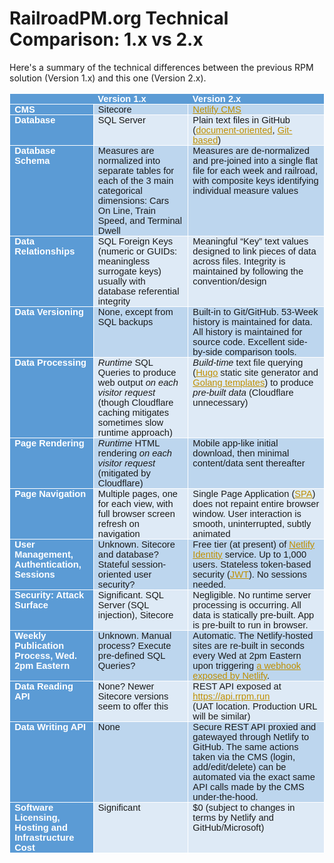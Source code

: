 # RailroadPM.org Technical Comparison: 1.x vs 2.x

Here's a summary of the technical differences between the previous RPM solution (Version 1.x) and this one (Version 2.x).

<style>
<!--
 /* Font Definitions */
 @font-face
	{font-family:"Cambria Math";
	panose-1:2 4 5 3 5 4 6 3 2 4;}
@font-face
	{font-family:Calibri;
	panose-1:2 15 5 2 2 2 4 3 2 4;}
 /* Style Definitions */
 p.MsoNormal, li.MsoNormal, div.MsoNormal
	{margin-top:0in;
	margin-right:0in;
	margin-bottom:8.0pt;
	margin-left:0in;
	line-height:107%;
	font-size:11.0pt;
	font-family:"Calibri",sans-serif;}
a:link, span.MsoHyperlink
	{color:#BF8F00;
	text-decoration:underline;}
a:visited, span.MsoHyperlinkFollowed
	{color:#954F72;
	text-decoration:underline;}
.MsoChpDefault
	{font-family:"Calibri",sans-serif;}
.MsoPapDefault
	{margin-bottom:8.0pt;
	line-height:107%;}
 /* Page Definitions */
 @page WordSection1
	{size:8.5in 11.0in;
	margin:1.0in 1.0in 1.0in 1.0in;}
div.WordSection1
	{page:WordSection1;}
-->
</style>

<div class=WordSection1>

<table class=MsoTable15Grid5DarkAccent5 border=1 cellspacing=0 cellpadding=0
 style='border-collapse:collapse;border:none'>
 <tr>
  <td width=132 valign=top style='width:98.75pt;border:solid white 1.0pt;
  border-right:none;background:#5B9BD5;padding:0in 5.4pt 0in 5.4pt'>
  <p class=MsoNormal style='margin-bottom:0in;margin-bottom:.0001pt;line-height:
  normal'><b><span style='color:white'>&nbsp;</span></b></p>
  </td>
  <td width=198 valign=top style='width:148.5pt;border-top:solid white 1.0pt;
  border-left:none;border-bottom:solid white 1.0pt;border-right:none;
  background:#5B9BD5;padding:0in 5.4pt 0in 5.4pt'>
  <p class=MsoNormal style='margin-bottom:0in;margin-bottom:.0001pt;line-height:
  normal'><b><span style='color:white'>Version 1.x</span></b></p>
  </td>
  <td width=294 valign=top style='width:220.25pt;border:solid white 1.0pt;
  border-left:none;background:#5B9BD5;padding:0in 5.4pt 0in 5.4pt'>
  <p class=MsoNormal style='margin-bottom:0in;margin-bottom:.0001pt;line-height:
  normal'><b><span style='color:white'>Version 2.x</span></b></p>
  </td>
 </tr>
 <tr>
  <td width=132 valign=top style='width:98.75pt;border:solid white 1.0pt;
  border-top:none;background:#5B9BD5;padding:0in 5.4pt 0in 5.4pt'>
  <p class=MsoNormal style='margin-bottom:0in;margin-bottom:.0001pt;line-height:
  normal'><b><span style='color:white'>CMS</span></b></p>
  </td>
  <td width=198 valign=top style='width:148.5pt;border-top:none;border-left:
  none;border-bottom:solid white 1.0pt;border-right:solid white 1.0pt;
  background:#BDD6EE;padding:0in 5.4pt 0in 5.4pt'>
  <p class=MsoNormal style='margin-bottom:0in;margin-bottom:.0001pt;line-height:
  normal'>Sitecore</p>
  </td>
  <td width=294 valign=top style='width:220.25pt;border-top:none;border-left:
  none;border-bottom:solid white 1.0pt;border-right:solid white 1.0pt;
  background:#BDD6EE;padding:0in 5.4pt 0in 5.4pt'>
  <p class=MsoNormal style='margin-bottom:0in;margin-bottom:.0001pt;line-height:
  normal'><span class=MsoHyperlink><a href="https://www.netlifycms.org/">Netlify
  CMS</a></span></p>
  </td>
 </tr>
 <tr>
  <td width=132 valign=top style='width:98.75pt;border:solid white 1.0pt;
  border-top:none;background:#5B9BD5;padding:0in 5.4pt 0in 5.4pt'>
  <p class=MsoNormal style='margin-bottom:0in;margin-bottom:.0001pt;line-height:
  normal'><b><span style='color:white'>Database</span></b></p>
  </td>
  <td width=198 valign=top style='width:148.5pt;border-top:none;border-left:
  none;border-bottom:solid white 1.0pt;border-right:solid white 1.0pt;
  background:#DEEAF6;padding:0in 5.4pt 0in 5.4pt'>
  <p class=MsoNormal style='margin-bottom:0in;margin-bottom:.0001pt;line-height:
  normal'>SQL Server</p>
  </td>
  <td width=294 valign=top style='width:220.25pt;border-top:none;border-left:
  none;border-bottom:solid white 1.0pt;border-right:solid white 1.0pt;
  background:#DEEAF6;padding:0in 5.4pt 0in 5.4pt'>
  <p class=MsoNormal style='margin-bottom:0in;margin-bottom:.0001pt;line-height:
  normal'>Plain text files in GitHub (<span class=MsoHyperlink><a
  href="https://en.wikipedia.org/wiki/Document-oriented_database">document-oriented</a></span>,
  <span class=MsoHyperlink><a href="https://headlesscms.org/about/">Git-based</a></span>)</p>
  </td>
 </tr>
 <tr>
  <td width=132 valign=top style='width:98.75pt;border:solid white 1.0pt;
  border-top:none;background:#5B9BD5;padding:0in 5.4pt 0in 5.4pt'>
  <p class=MsoNormal style='margin-bottom:0in;margin-bottom:.0001pt;line-height:
  normal'><b><span style='color:white'>Database Schema</span></b></p>
  </td>
  <td width=198 valign=top style='width:148.5pt;border-top:none;border-left:
  none;border-bottom:solid white 1.0pt;border-right:solid white 1.0pt;
  background:#BDD6EE;padding:0in 5.4pt 0in 5.4pt'>
  <p class=MsoNormal style='margin-bottom:0in;margin-bottom:.0001pt;line-height:
  normal'>Measures are normalized into separate tables for each of the 3 main categorical
  dimensions: Cars On Line, Train Speed, and Terminal Dwell</p>
  </td>
  <td width=294 valign=top style='width:220.25pt;border-top:none;border-left:
  none;border-bottom:solid white 1.0pt;border-right:solid white 1.0pt;
  background:#BDD6EE;padding:0in 5.4pt 0in 5.4pt'>
  <p class=MsoNormal style='margin-bottom:0in;margin-bottom:.0001pt;line-height:
  normal'>Measures are de-normalized and pre-joined into a single flat file for
  each week and railroad, with composite keys identifying individual measure
  values</p>
  </td>
 </tr>
 <tr>
  <td width=132 valign=top style='width:98.75pt;border:solid white 1.0pt;
  border-top:none;background:#5B9BD5;padding:0in 5.4pt 0in 5.4pt'>
  <p class=MsoNormal style='margin-bottom:0in;margin-bottom:.0001pt;line-height:
  normal'><b><span style='color:white'>Data Relationships</span></b></p>
  </td>
  <td width=198 valign=top style='width:148.5pt;border-top:none;border-left:
  none;border-bottom:solid white 1.0pt;border-right:solid white 1.0pt;
  background:#DEEAF6;padding:0in 5.4pt 0in 5.4pt'>
  <p class=MsoNormal style='margin-bottom:0in;margin-bottom:.0001pt;line-height:
  normal'>SQL Foreign Keys (numeric or GUIDs: meaningless surrogate keys)
  usually with database referential integrity</p>
  </td>
  <td width=294 valign=top style='width:220.25pt;border-top:none;border-left:
  none;border-bottom:solid white 1.0pt;border-right:solid white 1.0pt;
  background:#DEEAF6;padding:0in 5.4pt 0in 5.4pt'>
  <p class=MsoNormal style='margin-bottom:0in;margin-bottom:.0001pt;line-height:
  normal'>Meaningful “Key” text values designed to link pieces of data across
  files. Integrity is maintained by following the convention/design</p>
  </td>
 </tr>
 <tr>
  <td width=132 valign=top style='width:98.75pt;border:solid white 1.0pt;
  border-top:none;background:#5B9BD5;padding:0in 5.4pt 0in 5.4pt'>
  <p class=MsoNormal style='margin-bottom:0in;margin-bottom:.0001pt;line-height:
  normal'><b><span style='color:white'>Data Versioning</span></b></p>
  </td>
  <td width=198 valign=top style='width:148.5pt;border-top:none;border-left:
  none;border-bottom:solid white 1.0pt;border-right:solid white 1.0pt;
  background:#BDD6EE;padding:0in 5.4pt 0in 5.4pt'>
  <p class=MsoNormal style='margin-bottom:0in;margin-bottom:.0001pt;line-height:
  normal'>None, except from SQL backups</p>
  </td>
  <td width=294 valign=top style='width:220.25pt;border-top:none;border-left:
  none;border-bottom:solid white 1.0pt;border-right:solid white 1.0pt;
  background:#BDD6EE;padding:0in 5.4pt 0in 5.4pt'>
  <p class=MsoNormal style='margin-bottom:0in;margin-bottom:.0001pt;line-height:
  normal'>Built-in to Git/GitHub. 53-Week history is maintained for data. All history is maintained for source code. Excellent side-by-side comparison tools.</p>
  </td>
 </tr>
 <tr>
  <td width=132 valign=top style='width:98.75pt;border:solid white 1.0pt;
  border-top:none;background:#5B9BD5;padding:0in 5.4pt 0in 5.4pt'>
  <p class=MsoNormal style='margin-bottom:0in;margin-bottom:.0001pt;line-height:
  normal'><b><span style='color:white'>Data Processing</span></b></p>
  </td>
  <td width=198 valign=top style='width:148.5pt;border-top:none;border-left:
  none;border-bottom:solid white 1.0pt;border-right:solid white 1.0pt;
  background:#DEEAF6;padding:0in 5.4pt 0in 5.4pt'>
  <p class=MsoNormal style='margin-bottom:0in;margin-bottom:.0001pt;line-height:
  normal'><i>Runtime</i> SQL Queries to produce web output <i>on each visitor request</i>
  (though Cloudflare caching mitigates sometimes slow runtime approach)</p>
  </td>
  <td width=294 valign=top style='width:220.25pt;border-top:none;border-left:
  none;border-bottom:solid white 1.0pt;border-right:solid white 1.0pt;
  background:#DEEAF6;padding:0in 5.4pt 0in 5.4pt'>
  <p class=MsoNormal style='margin-bottom:0in;margin-bottom:.0001pt;line-height:
  normal'><i>Build-time</i> text file querying (<span class=MsoHyperlink><a
  href="https://gohugo.io/">Hugo</a></span> static site generator and <span
  class=MsoHyperlink><a href="https://golang.org/pkg/text/template/">Golang
  templates</a></span>) to produce <i>pre-built data</i> (Cloudflare unnecessary)</p>
  </td>
 </tr>
 <tr>
  <td width=132 valign=top style='width:98.75pt;border:solid white 1.0pt;
  border-top:none;background:#5B9BD5;padding:0in 5.4pt 0in 5.4pt'>
  <p class=MsoNormal style='margin-bottom:0in;margin-bottom:.0001pt;line-height:
  normal'><b><span style='color:white'>Page Rendering</span></b></p>
  </td>
  <td width=198 valign=top style='width:148.5pt;border-top:none;border-left:
  none;border-bottom:solid white 1.0pt;border-right:solid white 1.0pt;
  background:#BDD6EE;padding:0in 5.4pt 0in 5.4pt'>
  <p class=MsoNormal style='margin-bottom:0in;margin-bottom:.0001pt;line-height:
  normal'><i>Runtime</i> HTML rendering <i>on each visitor request</i>
  (mitigated by Cloudflare)</p>
  </td>
  <td width=294 valign=top style='width:220.25pt;border-top:none;border-left:
  none;border-bottom:solid white 1.0pt;border-right:solid white 1.0pt;
  background:#BDD6EE;padding:0in 5.4pt 0in 5.4pt'>
  <p class=MsoNormal style='margin-bottom:0in;margin-bottom:.0001pt;line-height:
  normal'>Mobile app-like initial download, then minimal content/data sent
  thereafter</p>
  </td>
 </tr>
 <tr>
  <td width=132 valign=top style='width:98.75pt;border:solid white 1.0pt;
  border-top:none;background:#5B9BD5;padding:0in 5.4pt 0in 5.4pt'>
  <p class=MsoNormal style='margin-bottom:0in;margin-bottom:.0001pt;line-height:
  normal'><b><span style='color:white'>Page Navigation</span></b></p>
  </td>
  <td width=198 valign=top style='width:148.5pt;border-top:none;border-left:
  none;border-bottom:solid white 1.0pt;border-right:solid white 1.0pt;
  background:#DEEAF6;padding:0in 5.4pt 0in 5.4pt'>
  <p class=MsoNormal style='margin-bottom:0in;margin-bottom:.0001pt;line-height:
  normal'>Multiple pages, one for each view, with full browser screen refresh
  on navigation</p>
  </td>
  <td width=294 valign=top style='width:220.25pt;border-top:none;border-left:
  none;border-bottom:solid white 1.0pt;border-right:solid white 1.0pt;
  background:#DEEAF6;padding:0in 5.4pt 0in 5.4pt'>
  <p class=MsoNormal style='margin-bottom:0in;margin-bottom:.0001pt;line-height:
  normal'>Single Page Application (<span class=MsoHyperlink><a
  href="https://en.wikipedia.org/wiki/Single-page_application">SPA</a></span>) does
  not repaint entire browser window. User interaction is smooth, uninterrupted,
  subtly animated</p>
  </td>
 </tr>
 <tr>
  <td width=132 valign=top style='width:98.75pt;border:solid white 1.0pt;
  border-top:none;background:#5B9BD5;padding:0in 5.4pt 0in 5.4pt'>
  <p class=MsoNormal style='margin-bottom:0in;margin-bottom:.0001pt;line-height:
  normal'><b><span style='color:white'>User Management, Authentication, Sessions</span></b></p>
  </td>
  <td width=198 valign=top style='width:148.5pt;border-top:none;border-left:
  none;border-bottom:solid white 1.0pt;border-right:solid white 1.0pt;
  background:#BDD6EE;padding:0in 5.4pt 0in 5.4pt'>
  <p class=MsoNormal style='margin-bottom:0in;margin-bottom:.0001pt;line-height:
  normal'>Unknown. Sitecore and database? Stateful session-oriented user security?</p>
  </td>
  <td width=294 valign=top style='width:220.25pt;border-top:none;border-left:
  none;border-bottom:solid white 1.0pt;border-right:solid white 1.0pt;
  background:#BDD6EE;padding:0in 5.4pt 0in 5.4pt'>
  <p class=MsoNormal style='margin-bottom:0in;margin-bottom:.0001pt;line-height:
  normal'>Free tier (at present) of <span class=MsoHyperlink><a
  href="https://www.netlify.com/docs/identity/">Netlify Identity</a></span>
  service. Up to 1,000 users. Stateless token-based security (<span
  class=MsoHyperlink><a href="https://en.wikipedia.org/wiki/JSON_Web_Token">JWT</a></span>).
  No sessions needed.</p>
  </td>
 </tr>
 <tr>
  <td width=132 valign=top style='width:98.75pt;border:solid white 1.0pt;
  border-top:none;background:#5B9BD5;padding:0in 5.4pt 0in 5.4pt'>
  <p class=MsoNormal style='margin-bottom:0in;margin-bottom:.0001pt;line-height:
  normal'><b><span style='color:white'>Security: Attack Surface</span></b></p>
  </td>
  <td width=198 valign=top style='width:148.5pt;border-top:none;border-left:
  none;border-bottom:solid white 1.0pt;border-right:solid white 1.0pt;
  background:#DEEAF6;padding:0in 5.4pt 0in 5.4pt'>
  <p class=MsoNormal style='margin-bottom:0in;margin-bottom:.0001pt;line-height:
  normal'>Significant. SQL Server (SQL injection), Sitecore</p>
  </td>
  <td width=294 valign=top style='width:220.25pt;border-top:none;border-left:
  none;border-bottom:solid white 1.0pt;border-right:solid white 1.0pt;
  background:#DEEAF6;padding:0in 5.4pt 0in 5.4pt'>
  <p class=MsoNormal style='margin-bottom:0in;margin-bottom:.0001pt;line-height:
  normal'>Negligible. No runtime server processing is occurring. All data is
  statically pre-built. App is pre-built to run in browser.</p>
  </td>
 </tr>
 <tr>
  <td width=132 valign=top style='width:98.75pt;border:solid white 1.0pt;
  border-top:none;background:#5B9BD5;padding:0in 5.4pt 0in 5.4pt'>
  <p class=MsoNormal style='margin-bottom:0in;margin-bottom:.0001pt;line-height:
  normal'><b><span style='color:white'>Weekly Publication Process, Wed. 2pm
  Eastern</span></b></p>
  </td>
  <td width=198 valign=top style='width:148.5pt;border-top:none;border-left:
  none;border-bottom:solid white 1.0pt;border-right:solid white 1.0pt;
  background:#BDD6EE;padding:0in 5.4pt 0in 5.4pt'>
  <p class=MsoNormal style='margin-bottom:0in;margin-bottom:.0001pt;line-height:
  normal'>Unknown. Manual process? Execute pre-defined SQL Queries?</p>
  </td>
  <td width=294 valign=top style='width:220.25pt;border-top:none;border-left:
  none;border-bottom:solid white 1.0pt;border-right:solid white 1.0pt;
  background:#BDD6EE;padding:0in 5.4pt 0in 5.4pt'>
  <p class=MsoNormal style='margin-bottom:0in;margin-bottom:.0001pt;line-height:
  normal'>Automatic. The Netlify-hosted sites are re-built in seconds every Wed
  at 2pm Eastern upon triggering <span class=MsoHyperlink><a
  href="https://www.netlify.com/docs/webhooks/#incoming-webhooks">a webhook
  exposed by Netlify</a></span>.</p>
  </td>
 </tr>
 <tr>
  <td width=132 valign=top style='width:98.75pt;border:solid white 1.0pt;
  border-top:none;background:#5B9BD5;padding:0in 5.4pt 0in 5.4pt'>
  <p class=MsoNormal style='margin-bottom:0in;margin-bottom:.0001pt;line-height:
  normal'><b><span style='color:white'>Data Reading API</span></b></p>
  </td>
  <td width=198 valign=top style='width:148.5pt;border-top:none;border-left:
  none;border-bottom:solid white 1.0pt;border-right:solid white 1.0pt;
  background:#DEEAF6;padding:0in 5.4pt 0in 5.4pt'>
  <p class=MsoNormal style='margin-bottom:0in;margin-bottom:.0001pt;line-height:
  normal'>None? Newer Sitecore versions seem to offer this</p>
  </td>
  <td width=294 valign=top style='width:220.25pt;border-top:none;border-left:
  none;border-bottom:solid white 1.0pt;border-right:solid white 1.0pt;
  background:#DEEAF6;padding:0in 5.4pt 0in 5.4pt'>
  <p class=MsoNormal style='margin-bottom:0in;margin-bottom:.0001pt;line-height:
  normal'>REST API exposed at <span class=MsoHyperlink><a
  href="https://api.rrpm.run">https://api.rrpm.run</a><br>
  </span>(UAT location. Production URL will be similar)</p>
  </td>
 </tr>
 <tr>
  <td width=132 valign=top style='width:98.75pt;border:solid white 1.0pt;
  border-top:none;background:#5B9BD5;padding:0in 5.4pt 0in 5.4pt'>
  <p class=MsoNormal style='margin-bottom:0in;margin-bottom:.0001pt;line-height:
  normal'><b><span style='color:white'>Data Writing API</span></b></p>
  </td>
  <td width=198 valign=top style='width:148.5pt;border-top:none;border-left:
  none;border-bottom:solid white 1.0pt;border-right:solid white 1.0pt;
  background:#BDD6EE;padding:0in 5.4pt 0in 5.4pt'>
  <p class=MsoNormal style='margin-bottom:0in;margin-bottom:.0001pt;line-height:
  normal'>None</p>
  </td>
  <td width=294 valign=top style='width:220.25pt;border-top:none;border-left:
  none;border-bottom:solid white 1.0pt;border-right:solid white 1.0pt;
  background:#BDD6EE;padding:0in 5.4pt 0in 5.4pt'>
  <p class=MsoNormal style='margin-bottom:0in;margin-bottom:.0001pt;line-height:
  normal'>Secure REST API proxied and gatewayed through Netlify to GitHub. The
  same actions taken via the CMS (login, add/edit/delete) can be automated via
  the exact same API calls made by the CMS under-the-hood.</p>
  </td>
 </tr>
 <tr>
  <td width=132 valign=top style='width:98.75pt;border:solid white 1.0pt;
  border-top:none;background:#5B9BD5;padding:0in 5.4pt 0in 5.4pt'>
  <p class=MsoNormal style='margin-bottom:0in;margin-bottom:.0001pt;line-height:
  normal'><b><span style='color:white'>Software Licensing, Hosting and
  Infrastructure Cost</span></b></p>
  </td>
  <td width=198 valign=top style='width:148.5pt;border-top:none;border-left:
  none;border-bottom:solid white 1.0pt;border-right:solid white 1.0pt;
  background:#DEEAF6;padding:0in 5.4pt 0in 5.4pt'>
  <p class=MsoNormal style='margin-bottom:0in;margin-bottom:.0001pt;line-height:
  normal'>Significant</p>
  </td>
  <td width=294 valign=top style='width:220.25pt;border-top:none;border-left:
  none;border-bottom:solid white 1.0pt;border-right:solid white 1.0pt;
  background:#DEEAF6;padding:0in 5.4pt 0in 5.4pt'>
  <p class=MsoNormal style='margin-bottom:0in;margin-bottom:.0001pt;line-height:
  normal'>$0 (subject to changes in terms by Netlify and GitHub/Microsoft)</p>
  </td>
 </tr>
</table>

<p class=MsoNormal>&nbsp;</p>

</div>
